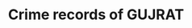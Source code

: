 <html>
<head>
<title>Crime records of GUJRAT</title>
<script type="text/javascript" src="fusioncharts/fusioncharts.js"></script>
<script type="text/javascript" src="fusioncharts/themes/fusioncharts.theme.zune.js"></script>
<script type="text/javascript">
FusionCharts.ready(function(){
  var murderChart = new FusionCharts({
      "type": "mscolumnline3d",
      "renderAt": "murderContainer",
      "width": "60%",
      "height": "50%",
      "dataFormat": "json",
      "dataSource": {
        "chart": {
          "showvalues": "1",
          "caption": "Victims of Murder",
          "xaxisname": "Age Group",
          "yaxisname": "No.of Victims",
          "showBorder": "0",
          "paletteColors": "#0075c2,#1aaf5d,#f2c500",
          "bgColor": "#ffffff",
          "canvasBgColor": "#ffffff",
          "captionFontSize": "14",
          "subcaptionFontSize": "14",
          "subcaptionFontBold": "0",
          "divlineColor": "#999999",
          "divLineIsDashed": "1",
          "divLineDashLen": "1",
          "divLineGapLen": "1",
          "toolTipColor": "#ffffff",
          "toolTipBorderThickness": "0",
          "toolTipBgColor": "#000000",
          "toolTipBgAlpha": "80",
          "toolTipBorderRadius": "2",
          "toolTipPadding": "5",
          "legendBgColor": "#ffffff",
          "legendBorderAlpha": "0",
          "legendShadow": "0",
          "legendItemFontSize": "10",
          "legendItemFontColor": "#666666"
        },
        "categories": [
          {
              "category": [
                {
                    "label": "<10"
                },
                {
                    "label": "10-15"
                },
                {
                    "label": "15-18"
                },
                {
                    "label": "18-30"
                },
                {
                    "label": "30-50"
                },
                {
                    "label": ">50"
                }
              ]
          }
        ],
        "dataset": [
          {
            "seriesname": "Male",
            "data": [
                 {
                            "value": "34"
                        },
                        {
                            "value": "2"
                        },
                        {
                            "value": "6"
                        },
                        {
                            "value": "292"
                        },
                        {
                            "value": "326"
                        },
                        {
                            "value": "126"
                        }
                        
                    ]
                },
                {
                    "seriesname": "female",
                    "data": [
                        {
                            "value": "43"
                        },
                        {
                            "value": "8"
                        },
                        {
                            "value": "4"
                        },
                        {
                            "value": "148"
                        },
                        {
                            "value": "126"
                        },
                        {
                            "value": "47"
                        }
            ]
          },
          {
            "seriesname": "Total",
            "renderAs": "Line",
            "data": [
                {
                    "value": "77"
                },
                {
                    "value": "10"
                },
                {
                    "value": "10"
                },
                {
                    "value": "440"
                },
                {
                    "value": "452"
                },
                {
                    "value": "173"
                }
            ]
          }
        ]
      }
  });
  var gaugesChart = new FusionCharts({
        "type": "angulargauge",
        "renderAt": "gauge1",
        "width": "30%",
        "height": "50%",
        "dataFormat": "json",
        "dataSource":  {
          "chart": {
            "caption": "Murder",
            "manageresize": "1",
            "origw": "300",
            "origh": "300",
            "palette": "3",
            "bgcolor": "333333, 453243",
            "bgalpha": "10",
            "lowerlimit": "0",
            "upperlimit": "1500",
            "gaugestartangle": "240",
            "gaugeendangle": "-60",
            "gaugeouterradius": "120",
            "gaugeinnerradius": "60%",
            "gaugefillmix": "{light-10},{light-30},{light-20},{dark-5},{color},{light-30},{light-20},{dark-10}",
            "gaugefillratio": "",
            "basefontcolor": "222222",
            "tooltipbgcolor": "eeeeee",
            "tooltipbordercolor": "333333",
            "decimals": "1",
            "gaugeoriginx": "150",
            "gaugeoriginy": "150",
            "showborder": "0"
          },
          "colorrange": {
            "color": [
                {
                    "minvalue": "0",
                    "maxvalue": "500"
                },
                {
                    "minvalue": "500",
                    "maxvalue": "1000"
                },
                {
                    "minvalue": "1000",
                    "maxvalue": "1500"
                }
            ]
          },
          "dials": {
            "dial": [
                {
                    "id": "Male",
                    "value": "786",
                    "basewidth": "6",
                    "topwidth": "1",
                    "editmode": "1",
                    "showvalue": "1",
                    "rearextension": "10",
                    "valueX": "150",
                    "valueY": "90",
                    "tooltext": "Male Murder : $value",
                    "bgColor": "108567",
                    "valueFont": "Arial",
                    "valueFontSize": "20",
                    "valueFontColor": "FFFFFF",
                    "valueFontBold": "1"
                },
                {
                    "id": "Female",
                    "value": "376",
                    "basewidth": "6",
                    "topwidth": "1",
                    "editmode": "1",
                    "rearextension": "10",
                    "showvalue": "1",
                    "valueX": "110",
                    "valueY": "140",
                    "tooltext": "Female Murder : $value",
                    "bgColor": "ff3398"
                },
                {
                    "id": "Total",
                    "value": "1162",
                    "basewidth": "6",
                    "topwidth": "1",
                    "editmode": "1",
                    "showvalue": "1",
                    "rearextension": "10",
                    "valueX": "190",
                    "valueY": "110",
                    "tooltext": "Total Murder : $value",
                    "bgColor": "000000"
                }
            ]
          }
        }
  });
  var gaugesChart1 = new FusionCharts({
        "type": "angulargauge",
        "renderAt": "gauge3",
        "width": "30%",
        "height": "50%",
        "dataFormat": "json",
        "dataSource":  {
          "chart": {
            "caption": "Kidnap",
            "manageresize": "1",
            "origw": "300",
            "origh": "300",
            "palette": "3",
            "bgcolor": "333333, 453243",
            "bgalpha": "10",
            "lowerlimit": "0",
            "upperlimit": "3000",
            "gaugestartangle": "240",
            "gaugeendangle": "-60",
            "gaugeouterradius": "120",
            "gaugeinnerradius": "60%",
            "gaugefillmix": "{light-10},{light-30},{light-20},{dark-5},{color},{light-30},{light-20},{dark-10}",
            "gaugefillratio": "",
            "basefontcolor": "222222",
            "tooltipbgcolor": "eeeeee",
            "tooltipbordercolor": "333333",
            "decimals": "1",
            "gaugeoriginx": "150",
            "gaugeoriginy": "150",
            "showborder": "0"
          },
          "colorrange": {
            "color": [
                {
                    "minvalue": "0",
                    "maxvalue": "1000"
                },
                {
                    "minvalue": "1000",
                    "maxvalue": "2000"
                },
                {
                    "minvalue": "2000",
                    "maxvalue": "3000"
                }
            ]
          },
          "dials": {
            "dial": [
                {
                    "id": "Male",
                    "value": "765",
                    "basewidth": "6",
                    "topwidth": "1",
                    "editmode": "1",
                    "showvalue": "1",
                    "rearextension": "10",
                    "valueX": "115",
                    "valueY": "125",
                    "tooltext": "Male Kidnap : $value",
                    "bgColor": "108567",
                    "valueFont": "Arial",
                    "valueFontSize": "20",
                    "valueFontColor": "FFFFFF",
                    "valueFontBold": "1"
                },
                {
                    "id": "Female",
                    "value": "1910",
                    "basewidth": "6",
                    "topwidth": "1",
                    "editmode": "1",
                    "rearextension": "10",
                    "showvalue": "1",
                    "valueX": "170",
                    "valueY": "110",
                    "tooltext": "Female Kidnap : $value",
                    "bgColor": "ff3398"
                },
                {
                    "id": "Total",
                    "value": "2675",
                    "basewidth": "6",
                    "topwidth": "1",
                    "editmode": "1",
                    "showvalue": "1",
                    "rearextension": "10",
                    "valueX": "170",
                    "valueY": "160",
                    "tooltext": "Total Kidnap : $value",
                    "bgColor": "000000"
                }
            ]
          }
        }
  });
  var gaugesChart2 = new FusionCharts({
        "type": "angulargauge",
        "renderAt": "gauge2",
        "width": "30%",
        "height": "50%",
        "dataFormat": "json",
        "dataSource":  {
          "chart": {
            "caption": "Rape",
            "manageresize": "1",
            "origw": "300",
            "origh": "300",
            "palette": "2",
            "bgcolor": "333333, 453243",
            "bgalpha": "10",
            "lowerlimit": "0",
            "upperlimit": "1000",
            "gaugestartangle": "240",
            "gaugeendangle": "-60",
            "gaugeouterradius": "120",
            "gaugeinnerradius": "60%",
            "gaugefillmix": "{light-10},{light-30},{light-20},{dark-5},{color},{light-30},{light-20},{dark-10}",
            "gaugefillratio": "",
            "basefontcolor": "222222",
            "tooltipbgcolor": "eeeeee",
            "tooltipbordercolor": "333333",
            "decimals": "1",
            "gaugeoriginx": "150",
            "gaugeoriginy": "150",
            "showborder": "0"
          },
          "colorrange": {
            "color": [
                {
                    "minvalue": "0",
                    "maxvalue": "500"
                },
                {
                    "minvalue": "500",
                    "maxvalue": "1000"
                }
            ]
          },
          "dials": {
            "dial": [
                {
                    "id": "Incest",
                    "value": "17",
                    "basewidth": "6",
                    "topwidth": "1",
                    "editmode": "1",
                    "showvalue": "1",
                    "rearextension": "10",
                    "valueX": "120",
                    "valueY": "175",
                    "tooltext": "Incest Rape : $value",
                    "bgColor": "12fca9",
                    "valueFont": "Arial",
                    "valueFontSize": "60",
                    "valueFontColor": "FFFFFF",
                    "valueFontBold": "1"
                },
                {
                    "id": "Other",
                    "value": "716",
                    "basewidth": "6",
                    "topwidth": "1",
                    "editmode": "1",
                    "rearextension": "10",
                    "showvalue": "1",
                    "valueX": "170",
                    "valueY": "100",
                    "tooltext": "Other Rape : $value",
                    "bgColor": "ad6798"
                },
                {
                    "id": "Total",
                    "value": "833",
                    "basewidth": "6",
                    "topwidth": "1",
                    "editmode": "1",
                    "showvalue": "1",
                    "rearextension": "10",
                    "valueX": "180",
                    "valueY": "125",
                    "tooltext": "Total Rape : $value",
                    "bgColor": "000000"
                }
            ]
          }
        }
  });
  var rapeChart = new FusionCharts({
        "type": "column3d",
        "renderAt": "rapeContainer",
        "width": "60%",
        "height": "50%",
        "dataFormat": "json",
        "dataSource":  {
          "chart": {
            "caption": "Victims of Rape Cases",
            "subCaption": "By Age Group",
            "xAxisName": "Age Group",
            "yAxisName": "No. of Victims",
            "yAxisMaxValue":"450",
            "paletteColors": "#0075c2",
           // "valueFontColor": "#ffffff",
            "baseFont": "Helvetica Neue,Arial",
            "captionFontSize": "14",
            "subcaptionFontSize": "14",
            "subcaptionFontBold": "0",
            "placeValuesInside": "0",
            "rotateValues": "0",
            "showShadow": "0",
            "divlineColor": "#999999",
            "divLineDashed": "1",
            "divlineThickness": "1",
            "divLineDashLen": "1",
            "divLineGapLen": "1",
            "canvasBgColor": "#ffffff"
          },
          "data": [
                {
                    "label": "10",
                    "value": "35"
                }, 
                {
                    "label": "10-14",
                    "value": "66"
                }, 
                {
                    "label": "14-18",
                    "value": "164"
                }, 
                {
                    "label": "18-30",
                    "value": "385"
                }, 
                {
                    "label": "30-50",
                    "value": "78"
                }, 
                {
                    "label": ">50",
                    "value": "5"
                } 
                
          ]
        }
  });
  var kidnapChart = new FusionCharts({
      "type": "mscolumn3d",
      "renderAt": "kidnapContainer",
      "width": "60%",
      "height": "50%",
      "dataFormat": "json",
      "dataSource": {
        "chart": {
          "caption": "Victims of Kidnapping & Abduction",
          "subCaption": "By Age Group",
          "xAxisName": "Age Group",
          "yAxisName": "No. of Victims",
          "yAxisMaxValue":"1000",
          "paletteColors": "#0075c2,#1aaf5d,#f2c500",
          "bgColor": "#ffffff",
          "showBorder": "0",
          "showCanvasBorder": "0",
          "usePlotGradientColor": "0",
          "plotBorderAlpha": "10",
          "legendBorderAlpha": "0",
          "legendBgAlpha": "0",
          "legendShadow": "0",
          "showHoverEffect": "1",
         // "valueFontColor": "#ffffff",
          "rotateValues": "0",
          "placeValuesInside": "0",
          "divlineColor": "#999999",
          "divLineDashed": "1",
          "divLineDashLen": "1",
          "divLineGapLen": "1",
          "canvasBgColor": "#ffffff",
          "captionFontSize": "14",
          "subcaptionFontSize": "14",
          "subcaptionFontBold": "0"
        },
        "categories": [
          {
              "category": [
                {
                    "label": "<10"
                },
                {
                    "label": "10-15"
                },
                {
                    "label": "15-18"
                },
                {
                    "label": "18-30"
                },
                {
                    "label": "30-50"
                },
                {
                    "label": ">50"
                }
              ]
          }
        ],
        "dataset": [
          {
            "seriesname": "Male",
            "data": [
                {
                            "value": "24"
                        },
                        {
                            "value": "79"
                        },
                        {
                            "value": "146"
                        },
                        {
                            "value": "385"
                        },
                        {
                            "value": "123"
                        },
                        {
                            "value": "8"
                        }
                        
                    ]
                },
                {
                    "seriesname": "female",
                    "data": [
                        {
                            "value": "21"
                        },
                        {
                            "value": "267"
                        },
                        {
                            "value": "895"
                        },
                        {
                            "value": "698"
                        },
                        {
                            "value": "29"
                        },
                        {
                            "value": "0"
                        }
            ]
          }
        ]
      }
  });
  murderChart.render();
  gaugesChart.render();
  gaugesChart1.render();
  gaugesChart2.render();
  rapeChart.render();
  kidnapChart.render();
})
</script>
</head>
<body>
  <h1 align="center">Crime records of GUJRAT
<!--<div id="murderContainer">Murder will load here!</div>
<div id="gaugesContainer">
  <span id="gauge1">gauge1</span>
  <span id="gauge2">gauge2</span>
  <span id="gauge3">gauge3</span>
</div>
<div id="rapeContainer">Rape will load here!</div>
<div id="kidnapContainer">Kidnap will load here!</div>-->
<!--<div>
  <span id="murderContainer" style="float:left;">Murder will load here!</span>
  <span style="float:right;">
    <span id="gauge1" style="float:left;">gauge1</span>
    <span id="gauge2">gauge2</span>
    <span id="gauge3" style="float:right;">gauge3</span>
  </span>
</div>
<div>
  <span id="rapeContainer" style="float:left;">Rape will load here!</span>
  <span id="kidnapContainer" style="float:right;">Kidnap will load here!</span>
</div>-->
<div>
  <span id="murderContainer" style="float:left;"></span>
  <span id="gauge1" style="float:right;"></span>
</div>
<div>
  <span id="rapeContainer" style="float:left;"></span>
  <span id="gauge2" style="float:right;"></span>
</div>
<div>
  <span id="kidnapContainer" style="float:left;"></span>
  <span id="gauge3" style="float:right;"></span>
</div>
</body>
</html>
